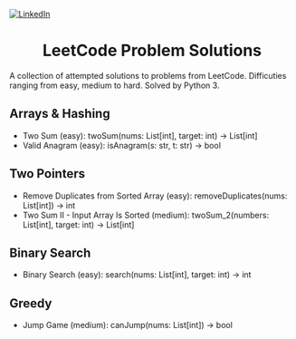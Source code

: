 <a name="readme-top"></a>

[![LinkedIn][linkedin-shield]][linkedin-url]
<!-- PROJECT TITLE -->
<div align="center">
<h1 align="center">LeetCode Problem Solutions</h1>
</div>


A collection of attempted solutions to problems from LeetCode. Difficuties ranging from easy, medium to hard. Solved by Python 3.

## Arrays & Hashing
- Two Sum (easy): twoSum(nums: List[int], target: int) -> List[int]
- Valid Anagram (easy): isAnagram(s: str, t: str) -> bool

## Two Pointers
- Remove Duplicates from Sorted Array (easy): removeDuplicates(nums: List[int]) -> int
- Two Sum II - Input Array Is Sorted (medium): twoSum_2(numbers: List[int], target: int) -> List[int]

## Binary Search
- Binary Search (easy): search(nums: List[int], target: int) -> int

## Greedy
- Jump Game (medium): canJump(nums: List[int]) -> bool

<!-- MARKDOWN LINKS & IMAGES -->
<!-- https://www.markdownguide.org/basic-syntax/#reference-style-links -->
[linkedin-shield]: https://img.shields.io/badge/-LinkedIn-black.svg?style=for-the-badge&logo=linkedin&colorB=555
[linkedin-url]: https://www.linkedin.com/in/colin-z/

